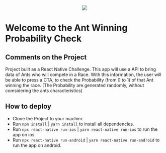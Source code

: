 <div align="center">
    <img src="https://img.freepik.com/free-vector/ant-holding-green-leaf_1308-71498.jpg?w=2000"/>
</div>

# Welcome to the Ant Winning Probability Check

## Comments on the Project

Project built as a React Native Challenge.
This app will use a API to bring data of Ants who will compete in a Race.  With this information, the user will be able to press a CTA, to check the Probability (from 0 to 1) of that Ant winning the race. (The Probability are generated randomly, without comsidering the ants characteristics)

## How to deploy

 - Clone the Project to your machinr.
 - Run `npm install` | `yarn install` to install all dependencies.
 - Run `npx react-native run-ios`   | `yarn react-native run-ios` to run the app on ios.
 - Run `npx react-native run-android`   | `yarn react-native run-android` to run the app on android.
